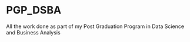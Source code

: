 # PGP_DSBA
All the work done as part of my Post Graduation Program in Data Science and Business Analysis
